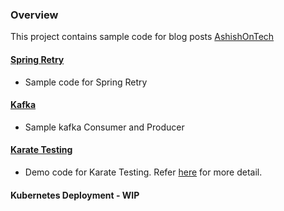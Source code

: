 ### Overview

This project contains sample code for blog posts [AshishOnTech](https://ashishontech.xyz/)

#### [Spring Retry](https://ashishontech.xyz/spring-retry-in-action/)

 - Sample code for Spring Retry
 
#### [Kafka]()
 
 - Sample kafka Consumer and Producer
 
#### [Karate Testing](https://ashishontech.xyz/karate-in-action-rest-api-testing/)

 - Demo code for Karate Testing. Refer [here](https://github.com/ashishkumar9211/ashishontech/tree/master/integration-test) for more detail.
 
 
#### Kubernetes Deployment - WIP
 
